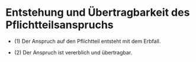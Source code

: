 # Entstehung und Übertragbarkeit des Pflichtteilsanspruchs

- (1) Der Anspruch auf den Pflichtteil entsteht mit dem Erbfall.

- (2) Der Anspruch ist vererblich und übertragbar.

